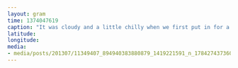 ```yaml
---
layout: gram
time: 1374047619
caption: "It was cloudy and a little chilly when we first put in for a float down the Clackamas River."
latitude: 
longitude: 
media:
- media/posts/201307/11349407_894940383880879_1419221591_n_17842743736000351.jpg
---
```

